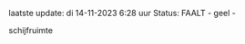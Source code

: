 laatste update: 
di 14-11-2023  6:28   uur 
Status: FAALT - geel - 
<div class="service Y">schijfruimte</div>